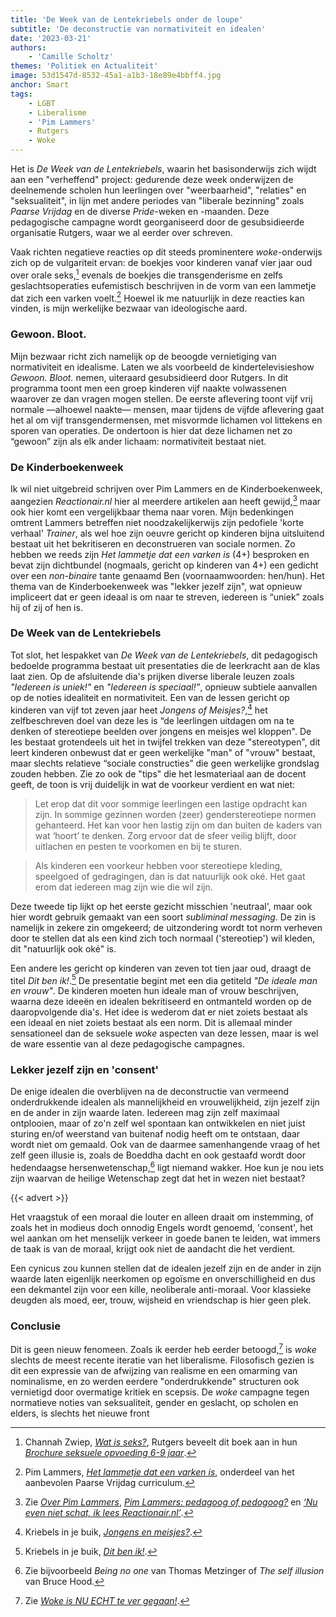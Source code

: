 ```yaml
---
title: 'De Week van de Lentekriebels onder de loupe'
subtitle: 'De deconstructie van normativiteit en idealen'
date: '2023-03-21'
authors:
    - 'Camille Scholtz'
themes: 'Politiek en Actualiteit'
image: 53d1547d-8532-45a1-a1b3-18e89e4bbff4.jpg
anchor: Smart
tags:
    - LGBT
    - Liberalisme
    - 'Pim Lammers'
    - Rutgers
    - Woke
---
```


Het is *De Week van de Lentekriebels*, waarin het basisonderwijs zich wijdt aan een "verheffend" project: gedurende deze week onderwijzen de deelnemende scholen hun leerlingen over "weerbaarheid", "relaties" en "seksualiteit", in lijn met andere periodes van "liberale bezinning" zoals *Paarse Vrijdag* en de diverse *Pride*-weken en -maanden. Deze pedagogische campagne wordt georganiseerd door de gesubsidieerde organisatie Rutgers, waar we al eerder over schreven.

Vaak richten negatieve reacties op dit steeds prominentere *woke*-onderwijs zich op de vulgariteit ervan: de boekjes voor kinderen vanaf vier jaar oud over orale seks,[^1] evenals de boekjes die transgenderisme en zelfs geslachtsoperaties eufemistisch beschrijven in de vorm van een lammetje dat zich een varken voelt.[^2] Hoewel ik me natuurlijk in deze reacties kan vinden, is mijn werkelijke bezwaar van ideologische aard.


### Gewoon. Bloot.

Mijn bezwaar richt zich namelijk op de beoogde vernietiging van normativiteit en idealisme. Laten we als voorbeeld de kindertelevisieshow *Gewoon. Bloot.* nemen, uiteraard gesubsidieerd door Rutgers. In dit programma toont men een groep kinderen vijf naakte volwassenen waarover ze dan vragen mogen stellen. De eerste aflevering toont vijf vrij normale —alhoewel naakte— mensen, maar tijdens de vijfde aflevering gaat het al om vijf transgendermensen, met misvormde lichamen vol littekens en sporen van operaties. De ondertoon is hier dat deze lichamen net zo “gewoon” zijn als elk ander lichaam: normativiteit bestaat niet.


### De Kinderboekenweek

Ik wil niet uitgebreid schrijven over Pim Lammers en de Kinderboekenweek, aangezien *Reactionair.nl* hier al meerdere artikelen aan heeft gewijd,[^3] maar ook hier komt een vergelijkbaar thema naar voren. Mijn bedenkingen omtrent Lammers betreffen niet noodzakelijkerwijs zijn pedofiele 'korte verhaal' *Trainer*, als wel hoe zijn oeuvre gericht op kinderen bijna uitsluitend bestaat uit het bekritiseren en deconstrueren van sociale normen. Zo hebben we reeds zijn *Het lammetje dat een varken is* (4+) besproken en bevat zijn dichtbundel (nogmaals, gericht op kinderen van 4+) een gedicht over een *non-binaire* tante genaamd Ben (voornaamwoorden: hen/hun). Het thema van de Kinderboekenweek was "lekker jezelf zijn", wat opnieuw impliceert dat er geen ideaal is om naar te streven, iedereen is “uniek” zoals hij of zij of hen is. 


### De Week van de Lentekriebels

Tot slot, het lespakket van *De Week van de Lentekriebels*, dit pedagogisch bedoelde programma bestaat uit presentaties die de leerkracht aan de klas laat zien. Op de afsluitende dia's prijken diverse liberale leuzen zoals *"Iedereen is uniek!"* en *"Iedereen is speciaal!”*, opnieuw subtiele aanvallen op de noties idealiteit en normativiteit. Een van de lessen gericht op kinderen van vijf tot zeven jaar heet *Jongens of Meisjes?*,[^4] het zelfbeschreven doel van deze les is “de leerlingen uitdagen om na te denken of stereotiepe beelden over jongens en meisjes wel kloppen". De les bestaat grotendeels uit het in twijfel trekken van deze "stereotypen", dit leert kinderen onbewust dat er geen werkelijke "man" of "vrouw" bestaat, maar slechts relatieve “sociale constructies” die geen werkelijke grondslag zouden hebben. Zie zo ook de "tips" die het lesmateriaal aan de docent geeft, de toon is vrij duidelijk in wat de voorkeur verdient en wat niet:

> Let erop dat dit voor sommige leerlingen een lastige opdracht kan zijn. In sommige gezinnen worden (zeer) genderstereotiepe normen gehanteerd. Het kan voor hen lastig zijn om dan buiten de kaders van wat ‘hoort’ te denken. Zorg ervoor dat de sfeer veilig blijft, door uitlachen en pesten te voorkomen en bij te sturen.

> Als kinderen een voorkeur hebben voor stereotiepe kleding, speelgoed of gedragingen, dan is dat natuurlijk ook oké. Het gaat erom dat iedereen mag zijn wie die wil zijn.

Deze tweede tip lijkt op het eerste gezicht misschien 'neutraal', maar ook hier wordt gebruik gemaakt van een soort *subliminal messaging*. De zin is namelijk in zekere zin omgekeerd; de uitzondering wordt tot norm verheven door te stellen dat als een kind zich toch normaal ('stereotiep') wil kleden, dit "natuurlijk ook oké" is.

Een andere les gericht op kinderen van zeven tot tien jaar oud, draagt de titel *Dit ben ik!*.[^5] De presentatie begint met een dia getiteld *"De ideale man en vrouw"*. De kinderen moeten hun ideale man of vrouw beschrijven, waarna deze ideeën en idealen bekritiseerd en ontmanteld worden op de daaropvolgende dia's. Het idee is wederom dat er niet zoiets bestaat als een ideaal en niet zoiets bestaat als een norm. Dit is allemaal minder sensationeel dan de seksuele *woke* aspecten van deze lessen, maar is wel de ware essentie van al deze pedagogische campagnes.


### Lekker jezelf zijn en 'consent'

De enige idealen die overblijven na de deconstructie van vermeend onderdrukkende idealen als mannelijkheid en vrouwelijkheid, zijn jezelf zijn en de ander in zijn waarde laten. Iedereen mag zijn zelf maximaal ontplooien, maar of zo'n zelf wel spontaan kan ontwikkelen en niet juist sturing en/of weerstand van buitenaf nodig heeft om te ontstaan, daar wordt niet om gemaald. Ook van de daarmee samenhangende vraag of het zelf geen illusie is, zoals de Boeddha dacht en ook gestaafd wordt door hedendaagse hersenwetenschap,[^6] ligt niemand wakker. Hoe kun je nou iets zijn waarvan de heilige Wetenschap zegt dat het in wezen niet bestaat?

{{< advert >}}

Het vraagstuk of een moraal die louter en alleen draait om instemming, of zoals het in modieus doch onnodig Engels wordt genoemd, 'consent', het wel aankan om het menselijk verkeer in goede banen te leiden, wat immers de taak is van de moraal, krijgt ook niet de aandacht die het verdient.

Een cynicus zou kunnen stellen dat de idealen jezelf zijn en de ander in zijn waarde laten eigenlijk neerkomen op egoïsme en onverschilligheid en dus een dekmantel zijn voor een kille, neoliberale anti-moraal. Voor klassieke deugden als moed, eer, trouw, wijsheid en vriendschap is hier geen plek.


### Conclusie

Dit is geen nieuw fenomeen. Zoals ik eerder heb eerder betoogd,[^7] is *woke* slechts de meest recente iteratie van het liberalisme. Filosofisch gezien is dit een expressie van de afwijzing van realisme en een omarming van nominalisme, en zo werden eerdere "onderdrukkende" structuren ook vernietigd door overmatige kritiek en scepsis. De *woke* campagne tegen normatieve noties van seksualiteit, gender en geslacht, op scholen en elders, is slechts het nieuwe front


[^1]: Channah Zwiep, *[Wat is seks?](https://www.bol.com/nl/nl/p/wat-is-seks/1001004011542545/)*, Rutgers beveelt dit boek aan in hun *[Brochure seksuele opvoeding 6-9 jaar](https://shop.rutgers.nl/nl/webwinkel/brochure-seksuele-opvoeding-6-9-jaar/61023528)*.
[^2]: Pim Lammers, *[Het lammetje dat een varken is](https://www.bol.com/nl/nl/f/het-lammetje-dat-een-varken-is/9200000073712330/)*, onderdeel van het aanbevolen Paarse Vrijdag curriculum.
[^3]: Zie *[Over Pim Lammers](https://reactionair.nl/artikelen/over-pim-lammers/)*, *[Pim Lammers: pedagoog of pedogoog?](https://reactionair.nl/artikelen/pim-lammers-pedagoog-of-pedogoog/)* en *[‘Nu even niet schat, ik lees Reactionair.nl’](https://reactionair.nl/artikelen/nu-even-niet-schat-ik-lees-reactionairnl/)*.
[^4]: Kriebels in je buik, *[Jongens en meisjes?](https://www.kriebelsinjebuik.nl/projects/rutgers/web/packageclient/pdf/runtime/Package_3_lesson_167_chapters_275_1782_1781_277.pdf?code=1679417412000)*.
[^5]: Kriebels in je buik, *[Dit ben ik!](https://www.kriebelsinjebuik.nl/projects/rutgers/web/packageclient/pdf/runtime/Package_3_lesson_123_chapters_142_143_144_145_146.pdf?code=1679417412000)*.
[^6]: Zie bijvoorbeeld *Being no one* van Thomas Metzinger of *The self illusion* van Bruce Hood.
[^7]: Zie *[Woke is NU ECHT te ver gegaan!](https://reactionair.nl/artikelen/woke-is-nu-echt-te-ver-gegaan/)*.
